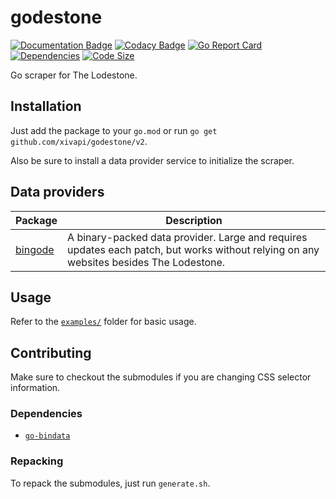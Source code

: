 # godestone

[![Documentation Badge](https://img.shields.io/badge/docs-pkg.go.dev-007D9C)](https://pkg.go.dev/github.com/xivapi/godestone/v2)
[![Codacy Badge](https://api.codacy.com/project/badge/Grade/28006e7fe175446db0fd8d38c92795b7)](https://app.codacy.com/gh/karashiiro/godestone?utm_source=github.com&utm_medium=referral&utm_content=karashiiro/godestone&utm_campaign=Badge_Grade)
[![Go Report Card](https://goreportcard.com/badge/github.com/xivapi/godestone/v2)](https://goreportcard.com/report/github.com/xivapi/godestone/v2)
[![Dependencies](https://img.shields.io/librariesio/github/xivapi/godestone)](https://libraries.io/github/xivapi/godestone)
[![Code Size](https://img.shields.io/github/languages/code-size/xivapi/godestone)](https://github.com/xivapi/godestone)

Go scraper for The Lodestone.

## Installation
Just add the package to your `go.mod` or run `go get github.com/xivapi/godestone/v2`.

Also be sure to install a data provider service to initialize the scraper.

## Data providers
Package|Description
---|---
[bingode](https://github.com/karashiiro/bingode)|A binary-packed data provider. Large and requires updates each patch, but works without relying on any websites besides The Lodestone.

## Usage
Refer to the [`examples/`](examples) folder for basic usage.

## Contributing
Make sure to checkout the submodules if you are changing CSS selector information.

### Dependencies
  * [`go-bindata`](https://github.com/go-bindata/go-bindata)

### Repacking
To repack the submodules, just run `generate.sh`.
